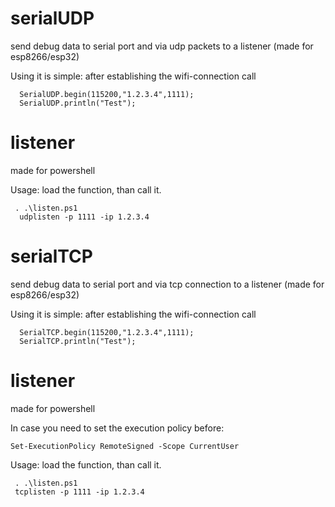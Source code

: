 # serialUDP
send debug data to serial port and via udp packets to a listener (made for esp8266/esp32)

Using it is simple: after establishing the wifi-connection call
```
  SerialUDP.begin(115200,"1.2.3.4",1111);  
  SerialUDP.println("Test");
```
# listener
made for powershell

Usage: load the function, than call it.
```
 . .\listen.ps1
  udplisten -p 1111 -ip 1.2.3.4
```

# serialTCP
send debug data to serial port and via tcp connection to a listener (made for esp8266/esp32)

Using it is simple: after establishing the wifi-connection call
```
  SerialTCP.begin(115200,"1.2.3.4",1111);  
  SerialTCP.println("Test");
```
# listener
made for powershell

In case you need to set the execution policy before:
```
Set-ExecutionPolicy RemoteSigned -Scope CurrentUser
```

Usage: load the function, than call it.
```
 . .\listen.ps1
 tcplisten -p 1111 -ip 1.2.3.4
```
 
 
